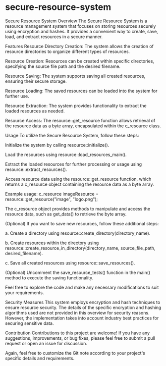 # secure-resource-system
Secure Resource System
Overview
The Secure Resource System is a resource management system that focuses on storing resources securely using encryption and hashes. It provides a convenient way to create, save, load, and extract resources in a secure manner.

Features
Resource Directory Creation: The system allows the creation of resource directories to organize different types of resources.

Resource Creation: Resources can be created within specific directories, specifying the source file path and the desired filename.

Resource Saving: The system supports saving all created resources, ensuring their secure storage.

Resource Loading: The saved resources can be loaded into the system for further use.

Resource Extraction: The system provides functionality to extract the loaded resources as needed.

Resource Access: The resource::get_resource function allows retrieval of the resource data as a byte array, encapsulated within the c_resource class.

Usage
To utilize the Secure Resource System, follow these steps:

Initialize the system by calling resource::initialize().

Load the resources using resource::load_resources_main().

Extract the loaded resources for further processing or usage using resource::extract_resources().

Access resource data using the resource::get_resource function, which returns a c_resource object containing the resource data as a byte array.

Example usage: c_resource imageResource = resource::get_resource("image", "logo.png");

The c_resource object provides methods to manipulate and access the resource data, such as get_data() to retrieve the byte array.

(Optional) If you want to save new resources, follow these additional steps:

a. Create a directory using resource::create_directory(directory_name).

b. Create resources within the directory using resource::create_resource_in_directory(directory_name, source_file_path, desired_filename).

c. Save all created resources using resource::save_resources().

(Optional) Uncomment the save_resource_tests() function in the main() method to execute the saving functionality.

Feel free to explore the code and make any necessary modifications to suit your requirements.

Security Measures
This system employs encryption and hash techniques to ensure resource security. The details of the specific encryption and hashing algorithms used are not provided in this overview for security reasons. However, the implementation takes into account industry best practices for securing sensitive data.

Contribution
Contributions to this project are welcome! If you have any suggestions, improvements, or bug fixes, please feel free to submit a pull request or open an issue for discussion.

Again, feel free to customize the Git note according to your project's specific details and requirements.
